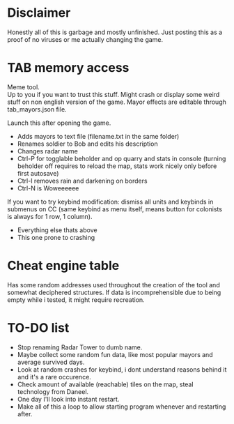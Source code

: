 # Disclaimer  
Honestly all of this is garbage and mostly unfinished. Just posting this as a proof of no viruses or me actually changing the game.

# TAB memory access
Meme tool.   
Up to you if you want to trust this stuff. Might crash or display some weird stuff on non english version of the game. Mayor effects are editable through tab_mayors.json file.

Launch this after opening the game.

+ Adds mayors to text file (filename.txt in the same folder)
+ Renames soldier to Bob and edits his description
+ Changes radar name
+ Ctrl-P for togglable beholder and op quarry and stats in console (turning beholder off requires to reload the map, stats work nicely only before first autosave)
+ Ctrl-I removes rain and darkening on borders
+ Ctrl-N is Woweeeeee

If you want to try keybind modification: dismiss all units and keybinds in submenus on CC (same keybind as menu itself, means button for colonists is always for 1 row, 1 column).
+ Everything else thats above
+ This one prone to crashing

# Cheat engine table
Has some random addresses used throughout the creation of the tool and somewhat deciphered structures. If data is incomprehensible due to being empty while i tested, it might require recreation.

# TO-DO list
+ Stop renaming Radar Tower to dumb name.
+ Maybe collect some random fun data, like most popular mayors and average survived days.
+ Look at random crashes for keybind, i dont understand reasons behind it and it's a rare occurence.
+ Check amount of available (reachable) tiles on the map, steal technology from Daneel.
+ One day I'll look into instant restart.
+ Make all of this a loop to allow starting program whenever and restarting after.
